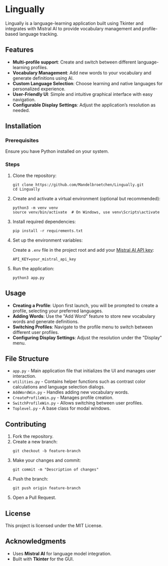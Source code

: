 # Lingually

Lingually is a language-learning application built using Tkinter and integrates with Mistral AI to provide vocabulary management and profile-based language tracking.

## Features

- **Multi-profile support**: Create and switch between different language-learning profiles.
- **Vocabulary Management**: Add new words to your vocabulary and generate definitions using AI.
- **Custom Language Selection**: Choose learning and native languages for personalized experience.
- **User-Friendly UI**: Simple and intuitive graphical interface with easy navigation.
- **Configurable Display Settings**: Adjust the application’s resolution as needed.

## Installation

### Prerequisites

Ensure you have Python installed on your system.

### Steps

1. Clone the repository:
   ```
   git clone https://github.com/Mandelbroetchen/Lingually.git
   cd Lingually
   ```

2. Create and activate a virtual environment (optional but recommended):
   ```
   python3 -m venv venv
   source venv/bin/activate  # On Windows, use venv\Scripts\activate
   ```

3. Install required dependencies:
   ```
   pip install -r requirements.txt
   ```

4. Set up the environment variables:

   Create a `.env` file in the project root and add your [Mistral AI API key](https://console.mistral.ai/):
   ```
   API_KEY=your_mistral_api_key
   ```

5. Run the application:
   ```
   python3 app.py
   ```

## Usage

- **Creating a Profile**: Upon first launch, you will be prompted to create a profile, selecting your preferred languages.
- **Adding Words**: Use the "Add Word" feature to store new vocabulary words and generate definitions.
- **Switching Profiles**: Navigate to the profile menu to switch between different user profiles.
- **Configuring Display Settings**: Adjust the resolution under the "Display" menu.

## File Structure

- `app.py` - Main application file that initializes the UI and manages user interaction.
- `utilities.py` - Contains helper functions such as contrast color calculations and language selection dialogs.
- `AddWordWin.py` - Handles adding new vocabulary words.
- `CreateProfileWin.py` - Manages profile creation.
- `SwitchProfileWin.py` - Allows switching between user profiles.
- `Toplevel.py` - A base class for modal windows.

## Contributing

1. Fork the repository.
2. Create a new branch: 
   ```
   git checkout -b feature-branch
   ```
3. Make your changes and commit:
   ```
   git commit -m "Description of changes"
   ```
4. Push the branch:
   ```
   git push origin feature-branch
   ```
5. Open a Pull Request.

## License

This project is licensed under the MIT License.

## Acknowledgments

- Uses **Mistral AI** for language model integration.
- Built with **Tkinter** for the GUI.

